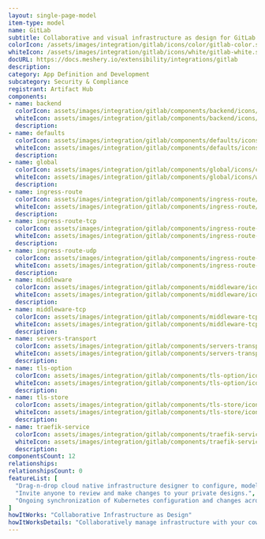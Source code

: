 ```yaml
---
layout: single-page-model
item-type: model
name: GitLab
subtitle: Collaborative and visual infrastructure as design for GitLab
colorIcon: /assets/images/integration/gitlab/icons/color/gitlab-color.svg
whiteIcon: /assets/images/integration/gitlab/icons/white/gitlab-white.svg
docURL: https://docs.meshery.io/extensibility/integrations/gitlab
description: 
category: App Definition and Development
subcategory: Security & Compliance
registrant: Artifact Hub
components: 
- name: backend
  colorIcon: assets/images/integration/gitlab/components/backend/icons/color/backend-color.svg
  whiteIcon: assets/images/integration/gitlab/components/backend/icons/white/backend-white.svg
  description: 
- name: defaults
  colorIcon: assets/images/integration/gitlab/components/defaults/icons/color/defaults-color.svg
  whiteIcon: assets/images/integration/gitlab/components/defaults/icons/white/defaults-white.svg
  description: 
- name: global
  colorIcon: assets/images/integration/gitlab/components/global/icons/color/global-color.svg
  whiteIcon: assets/images/integration/gitlab/components/global/icons/white/global-white.svg
  description: 
- name: ingress-route
  colorIcon: assets/images/integration/gitlab/components/ingress-route/icons/color/ingress-route-color.svg
  whiteIcon: assets/images/integration/gitlab/components/ingress-route/icons/white/ingress-route-white.svg
  description: 
- name: ingress-route-tcp
  colorIcon: assets/images/integration/gitlab/components/ingress-route-tcp/icons/color/ingress-route-tcp-color.svg
  whiteIcon: assets/images/integration/gitlab/components/ingress-route-tcp/icons/white/ingress-route-tcp-white.svg
  description: 
- name: ingress-route-udp
  colorIcon: assets/images/integration/gitlab/components/ingress-route-udp/icons/color/ingress-route-udp-color.svg
  whiteIcon: assets/images/integration/gitlab/components/ingress-route-udp/icons/white/ingress-route-udp-white.svg
  description: 
- name: middleware
  colorIcon: assets/images/integration/gitlab/components/middleware/icons/color/middleware-color.svg
  whiteIcon: assets/images/integration/gitlab/components/middleware/icons/white/middleware-white.svg
  description: 
- name: middleware-tcp
  colorIcon: assets/images/integration/gitlab/components/middleware-tcp/icons/color/middleware-tcp-color.svg
  whiteIcon: assets/images/integration/gitlab/components/middleware-tcp/icons/white/middleware-tcp-white.svg
  description: 
- name: servers-transport
  colorIcon: assets/images/integration/gitlab/components/servers-transport/icons/color/servers-transport-color.svg
  whiteIcon: assets/images/integration/gitlab/components/servers-transport/icons/white/servers-transport-white.svg
  description: 
- name: tls-option
  colorIcon: assets/images/integration/gitlab/components/tls-option/icons/color/tls-option-color.svg
  whiteIcon: assets/images/integration/gitlab/components/tls-option/icons/white/tls-option-white.svg
  description: 
- name: tls-store
  colorIcon: assets/images/integration/gitlab/components/tls-store/icons/color/tls-store-color.svg
  whiteIcon: assets/images/integration/gitlab/components/tls-store/icons/white/tls-store-white.svg
  description: 
- name: traefik-service
  colorIcon: assets/images/integration/gitlab/components/traefik-service/icons/color/traefik-service-color.svg
  whiteIcon: assets/images/integration/gitlab/components/traefik-service/icons/white/traefik-service-white.svg
  description: 
componentsCount: 12
relationships: 
relationshipsCount: 0
featureList: [
  "Drag-n-drop cloud native infrastructure designer to configure, model, and deploy your workloads.",
  "Invite anyone to review and make changes to your private designs.",
  "Ongoing synchronization of Kubernetes configuration and changes across any number of clusters."
]
howItWorks: "Collaborative Infrastructure as Design"
howItWorksDetails: "Collaboratively manage infrastructure with your coworkers synchronously sharing the same designs."
---
```

